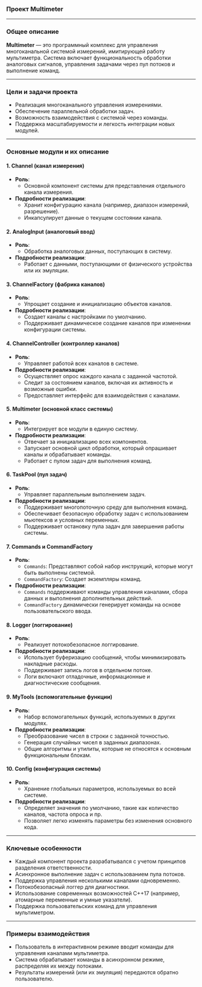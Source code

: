 ### **Проект Multimeter**

---

### **Общее описание**
**Multimeter** — это программный комплекс для управления многоканальной системой измерений, имитирующей работу мультиметра. Система включает функциональность обработки аналоговых сигналов, управления задачами через пул потоков и выполнение команд. 

---

### **Цели и задачи проекта**
- Реализация многоканального управления измерениями.
- Обеспечение параллельной обработки задач.
- Возможность взаимодействия с системой через команды.
- Поддержка масштабируемости и легкость интеграции новых модулей.

---

### **Основные модули и их описание**

#### 1. **Channel (канал измерения)**
- **Роль**: 
  - Основной компонент системы для представления отдельного канала измерения.
- **Подробности реализации**:
  - Хранит конфигурацию канала (например, диапазон измерений, разрешение).
  - Инкапсулирует данные о текущем состоянии канала.

#### 2. **AnalogInput (аналоговый ввод)**
- **Роль**: 
  - Обработка аналоговых данных, поступающих в систему.
- **Подробности реализации**:
  - Работает с данными, поступающими от физического устройства или их эмуляции.

#### 3. **ChannelFactory (фабрика каналов)**
- **Роль**:
  - Упрощает создание и инициализацию объектов каналов.
- **Подробности реализации**:
  - Создает каналы с настройками по умолчанию.
  - Поддерживает динамическое создание каналов при изменении конфигурации системы.

#### 4. **ChannelController (контроллер каналов)**
- **Роль**:
  - Управляет работой всех каналов в системе.
- **Подробности реализации**:
  - Осуществляет опрос каждого канала с заданной частотой.
  - Следит за состоянием каналов, включая их активность и возможные ошибки.
  - Предоставляет интерфейс для взаимодействия с каналами.

#### 5. **Multimeter (основной класс системы)**
- **Роль**:
  - Интегрирует все модули в единую систему.
- **Подробности реализации**:
  - Отвечает за инициализацию всех компонентов.
  - Запускает основной цикл обработки, который опрашивает каналы и обрабатывает команды.
  - Работает с пулом задач для выполнения команд.

#### 6. **TaskPool (пул задач)**
- **Роль**:
  - Управляет параллельным выполнением задач.
- **Подробности реализации**:
  - Поддерживает многопоточную среду для выполнения команд.
  - Обеспечивает безопасную обработку задач с использованием мьютексов и условных переменных.
  - Поддерживает остановку пула задач для завершения работы системы.

#### 7. **Commands и CommandFactory**
- **Роль**:
  - `Commands`: Представляют собой набор инструкций, которые могут быть выполнены системой.
  - `CommandFactory`: Создает экземпляры команд.
- **Подробности реализации**:
  - `Commands` поддерживают команды управления каналами, сбора данных и выполнения дополнительных действий.
  - `CommandFactory` динамически генерирует команды на основе пользовательского ввода.

#### 8. **Logger (логгирование)**
- **Роль**:
  - Реализует потокобезопасное логгирование.
- **Подробности реализации**:
  - Использует буферизацию сообщений, чтобы минимизировать накладные расходы.
  - Поддерживает запись логов в отдельном потоке.
  - Логи включают отладочные, информационные и диагностические сообщения.

#### 9. **MyTools (вспомогательные функции)**
- **Роль**:
  - Набор вспомогательных функций, используемых в других модулях.
- **Подробности реализации**:
  - Преобразование чисел в строки с заданной точностью.
  - Генерация случайных чисел в заданных диапазонах.
  - Общие алгоритмы и утилиты, которые не относятся к основным функциональным блокам.

#### 10. **Config (конфигурация системы)**
- **Роль**:
  - Хранение глобальных параметров, используемых во всей системе.
- **Подробности реализации**:
  - Определяет значения по умолчанию, такие как количество каналов, частота опроса и пр.
  - Позволяет легко изменять параметры без изменения основного кода.

---

### **Ключевые особенности**
   - Каждый компонент проекта разрабатывался с учетом принципов разделения ответственности.
   - Асинхронное выполнение задач с использованием пула потоков.
   - Поддержка управления несколькими каналами одновременно.
   - Потокобезопасный логгер для диагностики.
   - Использование современных возможностей C++17 (например, атомарные переменные и умные указатели).
   - Поддержка пользовательских команд для управления мультиметром.
---

### **Примеры взаимодействия**
- Пользователь в интерактивном режиме вводит команды для управления каналами мультиметра.
- Система обрабатывает команды в асинхронном режиме, распределяя их между потоками.
- Результаты измерений (или их эмуляция) передаются обратно пользователю.
